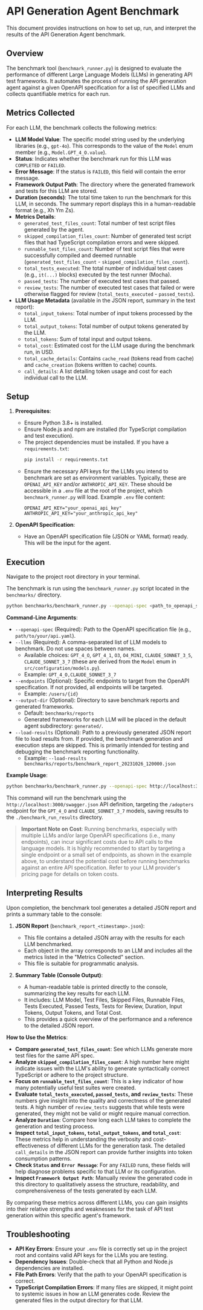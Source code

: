 # API Generation Agent Benchmark

This document provides instructions on how to set up, run, and interpret the results of the API Generation Agent benchmark.

## Overview

The benchmark tool (`benchmark_runner.py`) is designed to evaluate the performance of different Large Language Models (LLMs) in generating API test frameworks. It automates the process of running the API generation agent against a given OpenAPI specification for a list of specified LLMs and collects quantifiable metrics for each run.

## Metrics Collected

For each LLM, the benchmark collects the following metrics:

- **LLM Model Value**: The specific model string used by the underlying libraries (e.g., `gpt-4o`). This corresponds to the value of the `Model` enum member (e.g., `Model.GPT_4_O.value`).
- **Status**: Indicates whether the benchmark run for this LLM was `COMPLETED` or `FAILED`.
- **Error Message**: If the status is `FAILED`, this field will contain the error message.
- **Framework Output Path**: The directory where the generated framework and tests for this LLM are stored.
- **Duration (seconds)**: The total time taken to run the benchmark for this LLM, in seconds. The summary report displays this in a human-readable format (e.g., Xh Ym Zs).
- **Metrics Details**:
    - `generated_test_files_count`: Total number of test script files generated by the agent.
    - `skipped_compilation_files_count`: Number of generated test script files that had TypeScript compilation errors and were skipped.
    - `runnable_test_files_count`: Number of test script files that were successfully compiled and deemed runnable (`generated_test_files_count` - `skipped_compilation_files_count`).
    - `total_tests_executed`: The total number of individual test cases (e.g., `it(...)` blocks) executed by the test runner (Mocha).
    - `passed_tests`: The number of executed test cases that passed.
    - `review_tests`: The number of executed test cases that failed or were otherwise flagged for review (`total_tests_executed` - `passed_tests`).
- **LLM Usage Metadata** (available in the JSON report, summary in the text report):
    - `total_input_tokens`: Total number of input tokens processed by the LLM.
    - `total_output_tokens`: Total number of output tokens generated by the LLM.
    - `total_tokens`: Sum of total input and output tokens.
    - `total_cost`: Estimated cost for the LLM usage during the benchmark run, in USD.
    - `total_cache_details`: Contains `cache_read` (tokens read from cache) and `cache_creation` (tokens written to cache) counts.
    - `call_details`: A list detailing token usage and cost for each individual call to the LLM.

## Setup

1.  **Prerequisites**:
    *   Ensure Python 3.8+ is installed.
    *   Ensure Node.js and npm are installed (for TypeScript compilation and test execution).
    *   The project dependencies must be installed. If you have a `requirements.txt`:
        ```bash
        pip install -r requirements.txt
        ```
    *   Ensure the necessary API keys for the LLMs you intend to benchmark are set as environment variables. Typically, these are `OPENAI_API_KEY` and/or `ANTHROPIC_API_KEY`. These should be accessible in a `.env` file at the root of the project, which `benchmark_runner.py` will load.
        Example `.env` file content:
        ```
        OPENAI_API_KEY="your_openai_api_key"
        ANTHROPIC_API_KEY="your_anthropic_api_key"
        ```

2.  **OpenAPI Specification**:
    *   Have an OpenAPI specification file (JSON or YAML format) ready. This will be the input for the agent.

## Execution

Navigate to the project root directory in your terminal.

The benchmark is run using the `benchmark_runner.py` script located in the `benchmarks/` directory.

```bash
python benchmarks/benchmark_runner.py --openapi-spec <path_to_openapi_spec> --llms <LLM_LIST> [OPTIONS]
```

**Command-Line Arguments**:

*   `--openapi-spec` (Required): Path to the OpenAPI specification file (e.g., `path/to/your/api.yaml`).
*   `--llms` (Required): A comma-separated list of LLM models to benchmark. Do not use spaces between names.
    *   Available choices: `GPT_4_O`, `GPT_4_1`, `O3`, `O4_MINI`, `CLAUDE_SONNET_3_5`, `CLAUDE_SONNET_3_7` (these are derived from the `Model` enum in `src/configuration/models.py`).
    *   Example: `GPT_4_O,CLAUDE_SONNET_3_7`
*   `--endpoints` (Optional): Specific endpoints to target from the OpenAPI specification. If not provided, all endpoints will be targeted.
    *   Example: `/users/{id}`
*   `--output-dir` (Optional): Directory to save benchmark reports and generated frameworks.
    *   Default: `benchmarks/reports`
    *   Generated frameworks for each LLM will be placed in the default agent subdirectory: `generated/`.
*   `--load-results` (Optional): Path to a previously generated JSON report file to load results from. If provided, the benchmark generation and execution steps are skipped. This is primarily intended for testing and debugging the benchmark reporting functionality.
    *   Example: `--load-results benchmarks/reports/benchmark_report_20231026_120000.json`

**Example Usage**:

```bash
python benchmarks/benchmark_runner.py --openapi-spec http://localhost:3000/swagger.json --endpoints /adopters --llms GPT_4_O,CLAUDE_SONNET_3_7 --output-dir ./benchmark_run_results
```

This command will run the benchmark using the `http://localhost:3000/swagger.json` API definition, targeting the `/adopters` endpoint for the `GPT_4_O` and `CLAUDE_SONNET_3_7` models, saving results to the `./benchmark_run_results` directory.

> **Important Note on Cost**: Running benchmarks, especially with multiple LLMs and/or large OpenAPI specifications (i.e., many endpoints), can incur significant costs due to API calls to the language models. It is highly recommended to start by targeting a single endpoint or a small set of endpoints, as shown in the example above, to understand the potential cost before running benchmarks against an entire API specification. Refer to your LLM provider's pricing page for details on token costs.

## Interpreting Results

Upon completion, the benchmark tool generates a detailed JSON report and prints a summary table to the console:

1.  **JSON Report** (`benchmark_report_<timestamp>.json`):
    *   This file contains a detailed JSON array with the results for each LLM benchmarked.
    *   Each object in the array corresponds to an LLM and includes all the metrics listed in the "Metrics Collected" section.
    *   This file is suitable for programmatic analysis.

2.  **Summary Table (Console Output)**:
    *   A human-readable table is printed directly to the console, summarizing the key results for each LLM.
    *   It includes: LLM Model, Test Files, Skipped Files, Runnable Files, Tests Executed, Passed Tests, Tests for Review, Duration, Input Tokens, Output Tokens, and Total Cost.
    *   This provides a quick overview of the performance and a reference to the detailed JSON report.

**How to Use the Metrics**:

*   **Compare `generated_test_files_count`**: See which LLMs generate more test files for the same API spec.
*   **Analyze `skipped_compilation_files_count`**: A high number here might indicate issues with the LLM's ability to generate syntactically correct TypeScript or adhere to the project structure.
*   **Focus on `runnable_test_files_count`**: This is a key indicator of how many potentially useful test suites were created.
*   **Evaluate `total_tests_executed`, `passed_tests`, and `review_tests`**: These numbers give insight into the quality and correctness of the generated tests. A high number of `review_tests` suggests that while tests were generated, they might not be valid or might require manual correction.
*   **Analyze `Duration`**: Compare how long each LLM takes to complete the generation and testing process.
*   **Inspect `total_input_tokens`, `total_output_tokens`, and `total_cost`**: These metrics help in understanding the verbosity and cost-effectiveness of different LLMs for the generation task. The detailed `call_details` in the JSON report can provide further insights into token consumption patterns.
*   **Check `Status` and `Error Message`**: For any `FAILED` runs, these fields will help diagnose problems specific to that LLM or its configuration.
*   **Inspect `Framework Output Path`**: Manually review the generated code in this directory to qualitatively assess the structure, readability, and comprehensiveness of the tests generated by each LLM.

By comparing these metrics across different LLMs, you can gain insights into their relative strengths and weaknesses for the task of API test generation within this specific agent's framework.

## Troubleshooting

*   **API Key Errors**: Ensure your `.env` file is correctly set up in the project root and contains valid API keys for the LLMs you are testing.
*   **Dependency Issues**: Double-check that all Python and Node.js dependencies are installed.
*   **File Path Errors**: Verify that the path to your OpenAPI specification is correct.
*   **TypeScript Compilation Errors**: If many files are skipped, it might point to systemic issues in how an LLM generates code. Review the generated files in the output directory for that LLM. 